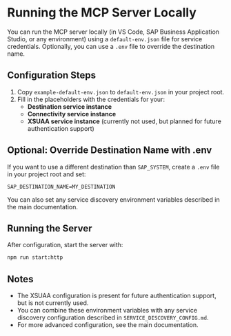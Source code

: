 # Running the MCP Server Locally

You can run the MCP server locally (in VS Code, SAP Business Application Studio, or any environment) using a `default-env.json` file for service credentials. Optionally, you can use a `.env` file to override the destination name.

## Configuration Steps

1. Copy `example-default-env.json` to `default-env.json` in your project root.
2. Fill in the placeholders with the credentials for your:
   - **Destination service instance**
   - **Connectivity service instance**
   - **XSUAA service instance** (currently not used, but planned for future authentication support)

## Optional: Override Destination Name with .env

If you want to use a different destination than `SAP_SYSTEM`, create a `.env` file in your project root and set:

```env
SAP_DESTINATION_NAME=MY_DESTINATION
```

You can also set any service discovery environment variables described in the main documentation.

## Running the Server

After configuration, start the server with:

```bash
npm run start:http
```

## Notes

- The XSUAA configuration is present for future authentication support, but is not currently used.
- You can combine these environment variables with any service discovery configuration described in `SERVICE_DISCOVERY_CONFIG.md`.
- For more advanced configuration, see the main documentation.
